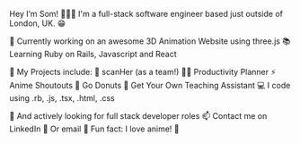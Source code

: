 Hey I’m Som! 👩🏾‍💻
I'm a full-stack software engineer based just outside of London, UK. 😁

💠 Currently working on an awesome 3D Animation Website using three.js
📚 Learning Ruby on Rails, Javascript and React

🚀 My Projects include:
    🩻 scanHer (as a team!)
    ✍🏾 Productivity Planner
    ⚡️  Anime Shoutouts
    🍩 Go Donuts
    📝 Get Your Own Teaching Assistant
    💻 I code using .rb, .js, .tsx, .html, .css 
    
👀 And actively looking for full stack developer roles
📫 Contact me on LinkedIn
📧 Or email
🤗 Fun fact: I love anime! 🧃

